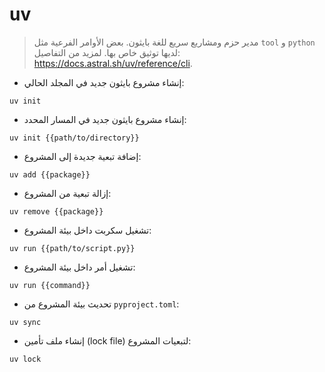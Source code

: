 # uv

> مدير حزم ومشاريع سريع للغة بايثون.
> بعض الأوامر الفرعية مثل `tool` و `python` لديها توثيق خاص بها.
> لمزيد من التفاصيل: <https://docs.astral.sh/uv/reference/cli>.

- إنشاء مشروع بايثون جديد في المجلد الحالي:

`uv init`

- إنشاء مشروع بايثون جديد في المسار المحدد:

`uv init {{path/to/directory}}`

- إضافة تبعية جديدة إلى المشروع:

`uv add {{package}}`

- إزالة تبعية من المشروع:

`uv remove {{package}}`

- تشغيل سكربت داخل بيئة المشروع:

`uv run {{path/to/script.py}}`

- تشغيل أمر داخل بيئة المشروع:

`uv run {{command}}`

- تحديث بيئة المشروع من `pyproject.toml`:

`uv sync`

- إنشاء ملف تأمين (lock file) لتبعيات المشروع:

`uv lock`
